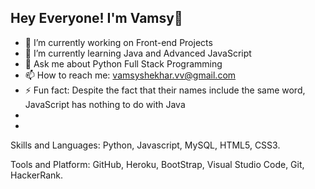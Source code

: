## Hey Everyone! I'm Vamsy👋

- 🔭 I’m currently working on Front-end Projects
- 🌱 I’m currently learning Java and Advanced JavaScript
- 💬 Ask me about Python Full Stack Programming
- 📫 How to reach me: vamsyshekhar.vv@gmail.com
- ⚡ Fun fact: Despite the fact that their names include the same word, JavaScript has nothing to do with Java
- 
- 
  

Skills and Languages:
Python, Javascript, MySQL, HTML5, CSS3.

Tools and Platform:
GitHub, Heroku, BootStrap, Visual Studio Code, Git, HackerRank.


